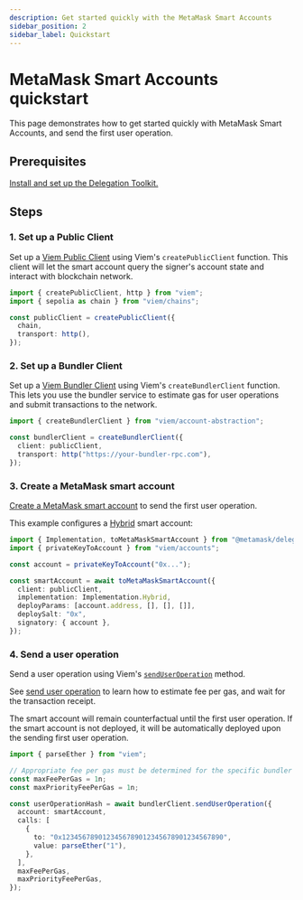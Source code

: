 ```yaml
---
description: Get started quickly with the MetaMask Smart Accounts
sidebar_position: 2
sidebar_label: Quickstart
---
```


# MetaMask Smart Accounts quickstart

This page demonstrates how to get started quickly with MetaMask Smart Accounts, and send the first user operation.

## Prerequisites

[Install and set up the Delegation Toolkit.](install.md)

## Steps

### 1. Set up a Public Client

Set up a [Viem Public Client](https://viem.sh/docs/clients/public) using Viem's `createPublicClient` function. This client will let the smart account query the signer's account state and interact with blockchain network.

```typescript
import { createPublicClient, http } from "viem";
import { sepolia as chain } from "viem/chains";

const publicClient = createPublicClient({
  chain,
  transport: http(),
});
```

### 2. Set up a Bundler Client

Set up a [Viem Bundler Client](https://viem.sh/account-abstraction/clients/bundler) using Viem's `createBundlerClient` function. This lets you use the bundler service to estimate gas for user operations and submit transactions to the network.

```typescript
import { createBundlerClient } from "viem/account-abstraction";

const bundlerClient = createBundlerClient({
  client: publicClient,
  transport: http("https://your-bundler-rpc.com"),
});
```

### 3. Create a MetaMask smart account

[Create a MetaMask smart account](../how-to/create-smart-account/index.md) to send the first user operation.

This example configures a [Hybrid](../how-to/create-smart-account/configure-accounts-signers.md#configure-a-hybrid-smart-account) smart account:

```typescript
import { Implementation, toMetaMaskSmartAccount } from "@metamask/delegation-toolkit";
import { privateKeyToAccount } from "viem/accounts";

const account = privateKeyToAccount("0x...");

const smartAccount = await toMetaMaskSmartAccount({
  client: publicClient,
  implementation: Implementation.Hybrid,
  deployParams: [account.address, [], [], []],
  deploySalt: "0x",
  signatory: { account },
});
```

### 4. Send a user operation

Send a user operation using Viem's [`sendUserOperation`](https://viem.sh/account-abstraction/actions/bundler/sendUserOperation) method.

See [send user operation](./../how-to/send-user-operation.md) to learn how to estimate fee per gas, and wait for the transaction receipt.

The smart account will remain counterfactual until the first user operation. If the smart account is not 
deployed, it will be automatically deployed upon the sending first user operation.

```ts
import { parseEther } from "viem";

// Appropriate fee per gas must be determined for the specific bundler being used.
const maxFeePerGas = 1n;
const maxPriorityFeePerGas = 1n;

const userOperationHash = await bundlerClient.sendUserOperation({
  account: smartAccount,
  calls: [
    {
      to: "0x1234567890123456789012345678901234567890",
      value: parseEther("1"),
    },
  ],
  maxFeePerGas,
  maxPriorityFeePerGas,
});
```